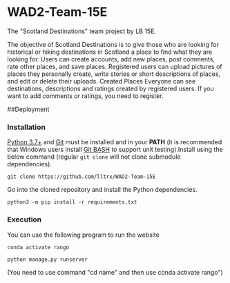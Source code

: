 # WAD2-Team-15E

The "Scotland Destinations" team project by LB 15E.

The objective of Scotland Destinations is to give those who are looking for historical or hiking destinations in Scotland a place to find what they are looking for. Users can create accounts, add new places, post comments, rate other places, and save places. Registered users can upload pictures of places they personally create, write stories or short descriptions of places, and edit or delete their uploads. Created Places Everyone can see destinations, descriptions and ratings created by registered users. If you want to add comments or ratings, you need to register.


##Deployment
### Installation
[Python 3.7+](https://www.python.org/downloads/) and [Git](https://git-scm.com/downloads) must be installed and in your **PATH** (it is recommended that Windows users install [Git BASH](https://gitforwindows.org/) to support unit testing).Install using the below command (regular `git clone` will not clone submodule dependencies).
```term 
git clone https://github.com/lltrx/WAD2-Team-15E
```
Go into the cloned repository and install the Python dependencies.
```term 
python3 -m pip install -r requirements.txt
```
### Execution
You can use the following program to run the website
```term
conda activate rango
```
```term
python manage.py runserver
```
(You need to use command "cd name" and then use conda activate rango")




